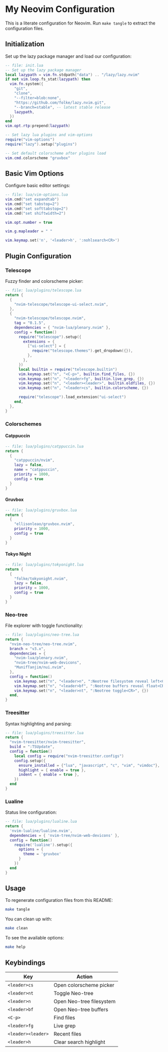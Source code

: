 # My Neovim Configuration

This is a literate configuration for Neovim. Run `make tangle` to extract the configuration files.

## Initialization

Set up the lazy package manager and load our configuration:

```lua
-- file: init.lua
-- Set up the lazy package manager
local lazypath = vim.fn.stdpath("data") .. "/lazy/lazy.nvim"
if not vim.loop.fs_stat(lazypath) then
  vim.fn.system({
    "git",
    "clone",
    "--filter=blob:none",
    "https://github.com/folke/lazy.nvim.git",
    "--branch=stable", -- latest stable release
    lazypath,
  })
end
vim.opt.rtp:prepend(lazypath)

-- Set lazy lua plugins and vim-options 
require("vim-options")
require("lazy").setup("plugins")

-- Set default colorscheme after plugins load
vim.cmd.colorscheme "gruvbox"
```

## Basic Vim Options

Configure basic editor settings:

```lua
-- file: lua/vim-options.lua
vim.cmd("set expandtab")
vim.cmd("set tabstop=2")
vim.cmd("set softtabstop=2")
vim.cmd("set shiftwidth=2")

vim.opt.number = true

vim.g.mapleader = " "

vim.keymap.set('n', '<leader>h', ':nohlsearch<CR>')
```

## Plugin Configuration

### Telescope

Fuzzy finder and colorscheme picker:

```lua
-- file: lua/plugins/telescope.lua
return {
  {
    "nvim-telescope/telescope-ui-select.nvim",
  },
  {
    "nvim-telescope/telescope.nvim",
    tag = "0.1.5",
    dependencies = { "nvim-lua/plenary.nvim" },
    config = function()
      require("telescope").setup({
        extensions = {
          ["ui-select"] = {
            require("telescope.themes").get_dropdown({}),
          },
        },
      })
      local builtin = require("telescope.builtin")
      vim.keymap.set("n", "<C-p>", builtin.find_files, {})
      vim.keymap.set("n", "<leader>fg", builtin.live_grep, {})
      vim.keymap.set("n", "<leader><leader>", builtin.oldfiles, {})
      vim.keymap.set("n", "<leader>cs", builtin.colorscheme, {})

      require("telescope").load_extension("ui-select")
    end,
  },
}
```

### Colorschemes

#### Catppuccin

```lua
-- file: lua/plugins/catppuccin.lua
return {
  {
    "catppuccin/nvim",
    lazy = false,
    name = "catppuccin",
    priority = 1000,
    config = true
  }
}
```

#### Gruvbox

```lua
-- file: lua/plugins/gruvbox.lua
return {
  {
    "ellisonleao/gruvbox.nvim",
    priority = 1000,
    config = true
  }
}
```

#### Tokyo Night

```lua
-- file: lua/plugins/tokyonight.lua
return {
  {
    "folke/tokyonight.nvim",
    lazy = false,
    priority = 1000,
    config = true
  }
}
```

### Neo-tree

File explorer with toggle functionality:

```lua
-- file: lua/plugins/neo-tree.lua
return {
  "nvim-neo-tree/neo-tree.nvim",
  branch = "v3.x",
  dependencies = {
    "nvim-lua/plenary.nvim",
    "nvim-tree/nvim-web-devicons",
    "MunifTanjim/nui.nvim",
  },
  config = function()
    vim.keymap.set("n", "<leader>n", ":Neotree filesystem reveal left<CR>", {})
    vim.keymap.set("n", "<leader>bf", ":Neotree buffers reveal float<CR>", {})
    vim.keymap.set("n", "<leader>nt", ":Neotree toggle<CR>", {})
  end,
}
```

### Treesitter

Syntax highlighting and parsing:

```lua
-- file: lua/plugins/treesitter.lua
return {
  "nvim-treesitter/nvim-treesitter",
  build = ":TSUpdate",
  config = function()
    local config = require("nvim-treesitter.configs")
    config.setup({
      ensure_installed = {"lua", "javascript", "c", "vim", "vimdoc"},
      highlight = { enable = true },
      indent = { enable = true },
    })
  end
}
```

### Lualine

Status line configuration:

```lua
-- file: lua/plugins/lualine.lua
return {
  'nvim-lualine/lualine.nvim',
  dependencies = { 'nvim-tree/nvim-web-devicons' },
  config = function()
    require('lualine').setup({
      options = {
        theme = 'gruvbox'
      }
    })
  end
}
```

## Usage

To regenerate configuration files from this README:

```zsh
make tangle
```

You can clean up with:

```zsh
make clean
```

To see the available options: 

```zsh
make help
```

## Keybindings

| Key                | Action                   |
|--------------------|--------------------------|
| `<leader>cs`       | Open colorscheme picker  |
| `<leader>nt`       | Toggle Neo-tree          |
| `<leader>n`        | Open Neo-tree filesystem |
| `<leader>bf`       | Open Neo-tree buffers    |
| `<C-p>`            | Find files               |
| `<leader>fg`       | Live grep                |
| `<leader><leader>` | Recent files             |
| `<leader>h`        | Clear search highlight   |
